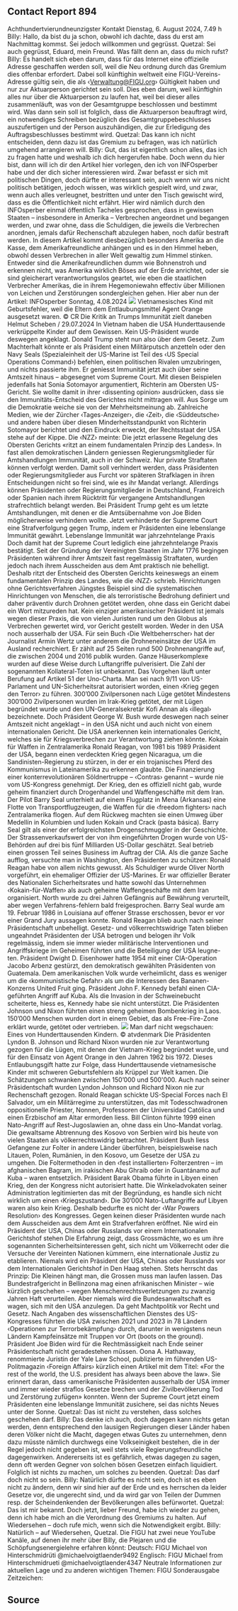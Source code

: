 ## Contact Report 894
Achthundertvierundneunzigster Kontakt
Dienstag, 6. August 2024, 7.49 h
Billy:
Hallo, da bist du ja schon, obwohl ich dachte, dass du erst am Nachmittag kommst. Sei jedoch willkommen und gegrüsst.
Quetzal:
Sei auch gegrüsst, Eduard, mein Freund. Was fällt denn an, dass du mich rufst?
Billy:
Es handelt sich eben darum, dass für das Internet eine offizielle Adresse geschaffen werden soll, weil die Neu ordnung durch das Gremium dies offenbar erfordert. Dabei soll künftighin weltweit eine FIGU-Vereins-Adresse gültig sein, die als ‹Verwaltung@FIGU.org› Gültigkeit haben und nur zur Aktuarperson gerichtet sein soll. Dies eben darum, weil künftighin alles nur über die Aktuarperson zu laufen hat, weil bei dieser alles zusammenläuft, was von der Gesamtgruppe beschlossen und bestimmt wird. Was dann sein soll ist folglich, dass die Aktuarperson beauftragt wird, ein notwendiges Schreiben bezüglich des Gesamtgruppebeschlusses auszufertigen und der Person auszuhändigen, die zur Erledigung des Auftragsbeschlusses bestimmt wird.
Quetzal:
Das kann ich nicht entscheiden, denn dazu ist das Gremium zu befragen, was ich natürlich umgehend arrangieren will.
Billy:
Gut, das ist eigentlich schon alles, das ich zu fragen hatte und weshalb ich dich hergerufen habe. Doch wenn du hier bist, dann will ich dir den Artikel hier vorlegen, den ich von INFOsperber habe und der dich sicher interessieren wird. Zwar befasst er sich mit politischen Dingen, doch dürfte er interessant sein, auch wenn wir uns nicht politisch betätigen, jedoch wissen, was wirklich gespielt wird, und zwar, wenn auch alles verleugnet, bestritten und unter den Tisch gewischt wird, dass es die Öffentlichkeit nicht erfährt. Hier wird nämlich durch den INFOsperber einmal öffentlich Tacheles gesprochen, dass in gewissen Staaten – insbesondere in Amerika – Verbrechen angeordnet und begangen werden, und zwar ohne, dass die Schuldigen, die jeweils die Verbrechen anordnen, jemals dafür Rechenschaft abzulegen haben, noch dafür bestraft werden. In diesem Artikel kommt diesbezüglich besonders Amerika an die Kasse, dem Amerikafreundliche anhängen und es in den Himmel heben, obwohl dessen Verbrechen in aller Welt gewaltig zum Himmel stinken. Entweder sind die Amerikafreundlichen dumm wie Bohnenstroh und erkennen nicht, was Amerika wirklich Böses auf der Erde anrichtet, oder sie sind gleicherart verantwortungslos geartet, wie eben die staatlichen Verbrecher Amerikas, die in ihrem Hegemoniewahn effectiv über Millionen von Leichen und Zerstörungen sondergleichen gehen. Hier aber nun der Artikel:
INFOsperber
Sonntag, 4.08.2024
[![](https://www.futureofmankind.co.uk/w/images/0/0e/CR894-Image1.jpg)](https://www.futureofmankind.co.uk/Billy_Meier/<https:/www.futureofmankind.co.uk/w/images/0/0e/CR894-Image1.jpg>)
Vietnamesisches Kind mit Geburtsfehler, weil die Eltern dem Entlaubungsmittel Agent Orange ausgesetzt waren. © CR
Die Kritik an Trumps Immunität zielt daneben
Helmut Scheben / 29.07.2024
In Vietnam haben die USA Hunderttausende verkrüppelte Kinder
auf dem Gewissen.
Kein US-Präsident wurde deswegen angeklagt.
Donald Trump steht nun also über dem Gesetz. Zum Machterhalt könnte er als Präsident einen Militärputsch anzetteln oder den Navy Seals (Spezialeinheit der US-Marine ist Teil des ‹US Special Operations Command›) befehlen, einen politischen Rivalen umzubringen, und nichts passierte ihm. Er geniesst Immunität jetzt auch über seine Amtszeit hinaus – abgesegnet vom Supreme Court.
Mit diesen Beispielen jedenfalls hat Sonia Sotomayor argumentiert, Richterin am Obersten US-Gericht. Sie wollte damit in ihrer ‹dissenting opinion› ausdrücken, dass sie den Immunitäts-Entscheid des Gerichtes nicht mittragen will. Aus Sorge um die Demokratie weiche sie von der Mehrheitsmeinung ab.
Zahlreiche Medien, wie der Zürcher ‹Tages-Anzeiger›, die ‹Zeit›, die ‹Süddeutsche› und andere haben über diesen Minderheitsstandpunkt von Richterin Sotomayor berichtet und den Eindruck erweckt, der Rechtsstaat der USA stehe auf der Kippe. Die ‹NZZ› meinte: Die jetzt erlassene Regelung des Obersten Gerichts «ritzt an einem fundamentalen Prinzip des Landes».
In fast allen demokratischen Ländern geniessen Regierungsmitglieder für Amtshandlungen Immunität, auch in der Schweiz. Nur private Straftaten können verfolgt werden.
Damit soll verhindert werden, dass Präsidenten oder Regierungsmitglieder aus Furcht vor späteren Strafklagen in ihren Entscheidungen nicht so frei sind, wie es ihr Mandat verlangt.
Allerdings können Präsidenten oder Regierungsmitglieder in Deutschland, Frankreich oder Spanien nach ihrem Rücktritt für vergangene Amtshandlungen strafrechtlich belangt werden.
Bei Präsident Trump geht es um letzte Amtshandlungen, mit denen er die Amtsübernahme von Joe Biden möglicherweise verhindern wollte. Jetzt verhinderte der Supreme Court eine Strafverfolgung gegen Trump, indem er Präsidenten eine lebenslange Immunität gewährt.
Lebenslange Immunität war jahrzehntelange Praxis
Doch damit hat der Supreme Court lediglich eine jahrzehntelange Praxis bestätigt. Seit der Gründung der Vereinigten Staaten im Jahr 1776 begingen Präsidenten während ihrer Amtszeit fast regelmässig Straftaten, wurden jedoch nach ihrem Ausscheiden aus dem Amt praktisch nie behelligt. Deshalb ritzt der Entscheid des Obersten Gerichts keineswegs an einem fundamentalen Prinzip des Landes, wie die ‹NZZ› schrieb.
Hinrichtungen ohne Gerichtsverfahren
Jüngstes Beispiel sind die systematischen Hinrichtungen von Menschen, die als terroristische Bedrohung definiert und daher präventiv durch Drohnen getötet werden, ohne dass ein Gericht dabei ein Wort mitzureden hat. Kein einziger amerikanischer Präsident ist jemals wegen dieser Praxis, die von vielen Juristen rund um den Globus als Verbrechen gewertet wird, vor Gericht gestellt worden. Weder in den USA noch ausserhalb der USA.
Für sein Buch ‹Die Weltbeherrscher› hat der Journalist Armin Wertz unter anderem die Drohneneinsätze der USA im Ausland recherchiert. Er zählt auf 25 Seiten rund 500 Drohnenangriffe auf, die zwischen 2004 und 2016 publik wurden. Ganze Häuserkomplexe wurden auf diese Weise durch Luftangriffe pulverisiert. Die Zahl der sogenannten Kollateral-Toten ist unbekannt. Das Vorgehen läuft unter Berufung auf Artikel 51 der Uno-Charta. Man sei nach 9/11 von US-Parlament und UN-Sicherheitsrat autorisiert worden, einen ‹Krieg gegen den Terror› zu führen.
300’000 Zivilpersonen nach Lüge getötet
Mindestens 300’000 Zivilpersonen wurden im Irak-Krieg getötet, der mit Lügen begründet wurde und den UN-Generalsekretär Kofi Annan als ‹illegal› bezeichnete.
Doch Präsident George W. Bush wurde deswegen nach seiner Amtszeit nicht angeklagt – in den USA nicht und auch nicht von einem internationalen Gericht. Die USA anerkennen kein internationales Gericht, welches sie für Kriegsverbrechen zur Verantwortung ziehen könnte.
Kokain für Waffen in Zentralamerika
Ronald Reagan, von 1981 bis 1989 Präsident der USA, begann einen verdeckten Krieg gegen Nicaragua, um die Sandinisten-Regierung zu stürzen, in der er ein trojanisches Pferd des Kommunismus in Lateinamerika zu erkennen glaubte. Die Finanzierung einer konterrevolutionären Söldnertruppe – ‹Contras› genannt – wurde nie vom US-Kongress genehmigt. Der Krieg, den es offiziell nicht gab, wurde geheim finanziert durch Drogenhandel und Waffengeschäfte mit dem Iran.
Der Pilot Barry Seal unterhielt auf einem Flugplatz in Mena (Arkansas) eine Flotte von Transportflugzeugen, die Waffen für die ‹freedom fighters› nach Zentralamerika flogen. Auf dem Rückweg machten sie einen Umweg über Medellín in Kolumbien und luden Kokain und Crack (pasta básica). Barry Seal gilt als einer der erfolgreichsten Drogenschmuggler in der Geschichte. Der Strassenverkaufswert der von ihm eingeführten Drogen wurde von US-Behörden auf drei bis fünf Milliarden US-Dollar geschätzt. Seal betrieb einen grossen Teil seines Business im Auftrag der CIA.
Als die ganze Sache aufflog, versuchte man in Washington, den Präsidenten zu schützen: Ronald Reagan habe von allem nichts gewusst. Als Schuldiger wurde Oliver North vorgeführt, ein ehemaliger Offizier der US-Marines. Er war offizieller Berater des Nationalen Sicherheitsrates und hatte sowohl das Unternehmen ‹Kokain-für-Waffen› als auch geheime Waffengeschäfte mit dem Iran organisiert. North wurde zu drei Jahren Gefängnis auf Bewährung verurteilt, aber wegen Verfahrens-fehlern bald freigesprochen.
Barry Seal wurde am 19. Februar 1986 in Louisiana auf offener Strasse erschossen, bevor er vor einer Grand Jury aussagen konnte.
Ronald Reagan blieb auch nach seiner Präsidentschaft unbehelligt.
Gesetz- und völkerrechtswidrige Taten blieben ungeahndet
Präsidenten der USA betrogen und belogen ihr Volk regelmässig, indem sie immer wieder militärische Interventionen und Angriffskriege im Geheimen führten und die Beteiligung der USA leugne-ten.
Präsident Dwight D. Eisenhower hatte 1954 mit einer CIA-Operation Jacobo Arbenz gestürzt, den demokratisch gewählten Präsidenten von Guatemala. Dem amerikanischen Volk wurde verheimlicht, dass es weniger um die ‹kommunistische Gefahr› als um die Interessen des Bananen-Konzerns United Fruit ging.
Präsident John F. Kennedy befahl einen CIA-geführten Angriff auf Kuba. Als die Invasion in der Schweinebucht scheiterte, hiess es, Kennedy habe sie nicht unterstützt.
Die Präsidenten Johnson und Nixon führten einen streng geheimen Bombenkrieg in Laos. 150’000 Menschen wurden dort in einem Gebiet, das als Free-Fire-Zone erklärt wurde, getötet oder vertrieben.
[![](https://www.futureofmankind.co.uk/w/images/8/81/CR894-Image2.jpg)](https://www.futureofmankind.co.uk/Billy_Meier/<https:/www.futureofmankind.co.uk/w/images/8/81/CR894-Image2.jpg>)
Man darf nicht wegschauen: Eines von Hunderttausenden Kindern. © atvdenmark
Die Präsidenten Lyndon B. Johnson und Richard Nixon wurden nie zur Verantwortung gezogen für die Lügen, mit denen der Vietnam-Krieg begründet wurde, und für den Einsatz von Agent Orange in den Jahren 1962 bis 1972. Dieses Entlaubungsgift hatte zur Folge, dass Hunderttausende vietnamesische Kinder mit schweren Geburtsfehlern als Krüppel zur Welt kamen. Die Schätzungen schwanken zwischen 150’000 und 500'000.
Auch nach seiner Präsidentschaft wurden Lyndon Johnson und Richard Nixon nie zur Rechenschaft gezogen.
Ronald Reagan schickte US-Special Forces nach El Salvador, um ein Militärregime zu unterstützen, das mit Todesschwadronen oppositionelle Priester, Nonnen, Professoren der Universidad Católica und einen Erzbischof am Altar ermorden liess.
Bill Clinton führte 1999 einen Nato-Angriff auf Rest-Jugoslawien an, ohne dass ein Uno-Mandat vorlag. Die gewaltsame Abtrennung des Kosovo von Serbien wird bis heute von vielen Staaten als völkerrechtswidrig betrachtet.
Präsident Bush liess Gefangene zur Folter in andere Länder überführen, beispielsweise nach Litauen, Polen, Rumänien, in den Kosovo, um Gesetze der USA zu umgehen. Die Foltermethoden in den ‹fest installierten› Folterzentren – im afghanischen Bagram, im irakischen Abu Ghraib oder in Guantánamo auf Kuba – waren entsetzlich.
Präsident Barak Obama führte in Libyen einen Krieg, den der Kongress nicht autorisiert hatte. Die Winkeladvokaten seiner Administration legitimierten das mit der Begründung, es handle sich nicht wirklich um einen ‹Kriegszustand›. Die 30’000 Nato-Luftangriffe auf Libyen waren also kein Krieg. Deshalb bedurfte es nicht der ‹War Powers Resolution› des Kongresses.
Gegen keinen dieser Präsidenten wurde nach dem Ausscheiden aus dem Amt ein Strafverfahren eröffnet.
Nie wird ein Präsident der USA, Chinas oder Russlands
vor einem Internationalen Gerichtshof stehen
Die Erfahrung zeigt, dass Grossmächte, wo es um ihre sogenannten Sicherheitsinteressen geht, sich nicht um Völkerrecht oder die Versuche der Vereinten Nationen kümmern, eine internationale Justiz zu etablieren. Niemals wird ein Präsident der USA, Chinas oder Russlands vor dem Internationalen Gerichtshof in Den Haag stehen. Stets herrscht das Prinzip: Die Kleinen hängt man, die Grossen muss man laufen lassen.
Das Bundestrafgericht in Bellinzona mag einen afrikanischen Minister – wie kürzlich geschehen – wegen Menschenrechtsverletzungen zu zwanzig Jahren Haft verurteilen. Aber niemals wird die Bundesanwaltschaft es wagen, sich mit den USA anzulegen. Da geht Machtpolitik vor Recht und Gesetz.
Nach Angaben des wissenschaftlichen Dienstes des US-Kongresses führten die USA zwischen 2021 und 2023 in 78 Ländern ‹Operationen zur Terrorbekämpfung› durch, darunter in wenigstens neun Ländern Kampfeinsätze mit Truppen vor Ort (boots on the ground).
Präsident Joe Biden wird für die Rechtmässigkeit nach Ende seiner Präsidentschaft nicht geradestehen müssen.
Oona A. Hathaway, renommierte Juristin der Yale Law School, publizierte im führenden US-Politmagazin ‹Foreign Affairs› kürzlich einen Artikel mit dem Titel: «For the rest of the world, the U.S. president has always been above the law».
Sie erinnert daran, dass ‹amerikanische Präsidenten ausserhalb der USA immer und immer wieder straflos Gesetze brechen und der Zivilbevölkerung Tod und Zerstörung zufügen» konnten.
Wenn der Supreme Court jetzt einem Präsidenten eine lebenslange Immunität zusichere, sei das nichts Neues unter der Sonne.
Quetzal:
Das ist nicht zu verstehen, dass solches geschehen darf.
Billy:
Das denke ich auch, doch dagegen kann nichts getan werden, denn entsprechend den lausigen Regierungen dieser Länder haben deren Völker nicht die Macht, dagegen etwas Gutes zu unternehmen, denn dazu müsste nämlich durchwegs eine Volkseinigkeit bestehen, die in der Regel jedoch nicht gegeben ist, weil stets viele Regierungsfreundliche dagegenwirken. Andererseits ist es gefährlich, etwas dagegen zu sagen, denn oft werden Gegner von solchen bösen Gesetzen einfach liquidiert. Folglich ist nichts zu machen, um solches zu beenden.
Quetzal:
Das darf doch nicht so sein.
Billy:
Natürlich dürfte es nicht sein, doch ist es eben nicht zu ändern, denn wir sind hier auf der Erde und es herrschen da leider Gesetze vor, die ungerecht sind, und da wird gar von Teilen der Dummen resp. der Scheindenkenden der Bevölkerungen alles befürwortet.
Quetzal:
Das ist mir bekannt. Doch jetzt, lieber Freund, habe ich wieder zu gehen, denn ich habe mich an die Verordnung des Gremiums zu halten. Auf Wiedersehen – doch rufe mich, wenn sich die Notwendigkeit ergibt.
Billy:
Natürlich – auf Wiedersehen, Quetzal.
Die FIGU hat zwei neue YouTube Kanäle, auf denen ihr mehr über Billy,
die Plejaren und die Schöpfungsenergielehre erfahren könnt:
Deutsch:
FIGU
Michael von Hinterschmidrüti
@michaelvoigtlaender9492
Englisch:
FIGU
Michael from Hinterschmidrueti
@michaelvoigtlaender4347
Neutrale Informationen zur aktuellen Lage und zu anderen wichtigen Themen:
FIGU
Sonderausgabe Zeitzeichen:
## Source